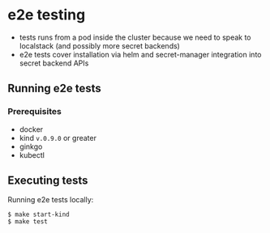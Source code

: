 # e2e testing

* tests runs from a pod inside the cluster because we need to speak to localstack (and possibly more secret backends)
* e2e tests cover installation via helm and secret-manager integration into secret backend APIs

## Running e2e tests
### Prerequisites

* docker
* kind `v.0.9.0` or greater
* ginkgo
* kubectl

## Executing tests
Running e2e tests locally:

```shell
$ make start-kind
$ make test
```
